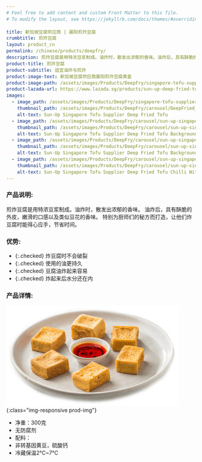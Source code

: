 ```yaml
---
# Feel free to add content and custom Front Matter to this file.
# To modify the layout, see https://jekyllrb.com/docs/themes/#overriding-theme-defaults

title: 新加坡豆腐供应商 | 晨阳煎炸豆腐
crumbtitle: 煎炸豆腐
layout: product_cn
permalink: /chinese/products/deepfry/
description: 煎炸豆腐是用特浓豆浆制成。油炸时，散发出浓郁的香味。油炸后，具有酥脆的外皮，嫩滑的口感以及类似豆花的香味。特别为厨师们的秘方而打造，让他们炸豆腐时能得心应手，节省时间。
product-title: 煎炸豆腐
product-subtitle: 适宜油炸与煎炸
product-image-text: 新加坡豆腐供应商晨阳煎炸豆腐青盒
product-image-path: /assets/images/Products/DeepFry/singapore-tofu-supplier-sun-up-deep-fried-tofu.jpg
product-lazada-url: https://www.lazada.sg/products/sun-up-deep-fried-tofu-300g-for-deep-and-pan-fry-i2159419650-s12344589167.html
images:
  - image_path: /assets/images/Products/DeepFry/singapore-tofu-supplier-sun-up-deep-fried-tofu.jpg
    thumbnail_path: /assets/images/Products/DeepFry/carousel/DeepFried_tn.jpg
    alt-text: Sun-Up Singapore Tofu Supplier Deep Fried Tofu
  - image_path: /assets/images/Products/DeepFry/carousel/sun-up-singapore-tofu-supplier-deep-fried-tofu-background-product-with-rice.JPG
    thumbnail_path: /assets/images/Products/DeepFry/carousel/sun-up-singapore-tofu-supplier-deep-fried-tofu-background-product-with-rice_tn.JPG
    alt-text: Sun-Up Singapore Tofu Supplier Deep Fried Tofu Background Product With Rice
  - image_path: /assets/images/Products/DeepFry/carousel/sun-up-singapore-tofu-supplier-deep-fried-tofu-background-with-rice.JPG
    thumbnail_path: /assets/images/Products/DeepFry/carousel/sun-up-singapore-tofu-supplier-deep-fried-tofu-background-with-rice_tn.JPG
    alt-text: Sun-Up Singapore Tofu Supplier Deep Fried Tofu Background With Rice
  - image_path: /assets/images/Products/DeepFry/carousel/sun-up-singapore-tofu-supplier-deep-fried-tofu-chilli-with-product.JPG
    thumbnail_path: /assets/images/Products/DeepFry/carousel/sun-up-singapore-tofu-supplier-deep-fried-tofu-chilli-with-product_tn.JPG
    alt-text: Sun-Up Singapore Tofu Supplier Deep Fried Tofu Chilli With Product
---
```


### 产品说明:
煎炸豆腐是用特浓豆浆制成。油炸时，散发出浓郁的香味。
油炸后，具有酥脆的外皮，嫩滑的口感以及类似豆花的香味。
特别为厨师们的秘方而打造，让他们炸豆腐时能得心应手，节省时间。

### 优势:
- {:.checked} 炸豆腐时不会破裂
- {:.checked} 使用的油更持久
- {:.checked} 豆腐油炸起来容易
- {:.checked} 炸起来后水分还在内

### 产品详情:
![新加坡豆腐供应商晨阳煎炸豆腐盘上](/assets/images/Products/DeepFry/singapore-tofu-supplier-sun-up-deep-fried-tofu-product-thumbnail.jpeg){:class="img-responsive prod-img"}
- 净重：300克
- 无防腐剂
- 配料：
- 非转基因黄豆，硫酸钙
- 冷藏保温2℃~7℃
